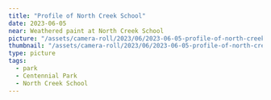 ```yaml
---
title: "Profile of North Creek School"
date: 2023-06-05
near: Weathered paint at North Creek School
picture: "/assets/camera-roll/2023/06/2023-06-05-profile-of-north-creek-school/20230605_002920208_iOS.jpg"
thumbnail: "/assets/camera-roll/2023/06/2023-06-05-profile-of-north-creek-school/20230605_002920208_iOS-thumbnail.jpg"
type: picture
tags:
  - park
  - Centennial Park
  - North Creek School
---
```

